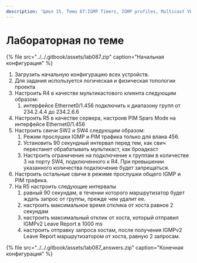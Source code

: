 ```yaml
---
description: 'Цикл 15, Тема 87:IGMP Timers, IGMP profiles, Multicast VLAN registration'
---
```


# Лабораторная по теме

{% file src="../../.gitbook/assets/lab087.zip" caption="Начальная конфигурация" %}

1. Загрузить начальную конфигурацию всех устройств.
2. Для задания используется логическая и физическая топологии проекта
3. Настроить R4 в качестве мультикастового клиента следующим образом:
   1. интерфейсе Ethernet0/1.456 подключить к диапазону групп от 234.2.4.4 до 234.2.6.6
4. Настроить R5 в качестве сервера, настроив PIM Spars Mode на интерфейсе Ethernet0/1.456
5. Настроить свичи SW2 и SW4 следующим образом:
   1. Режим прослушки IGMP и PIM трафика только для влана 456.
   2. Установить 90 секундный интервал перед тем, как свич перестанет обрабатывать мультикаст, как броадкаст
   3. Настроить ограничение на подключение к группам в количестве 3 на порту SW4, подключенного к R4. При превышении указанного количества подключение будет запрещаться.
6. Настроить остальные свичи в режиме прослушки общего IGMP и PIM трафика.
7. На R5 настроить следующие интервалы
   1. равный 90 секундам, в течении которого маршрутизатор будет ждать запрос от группы, прежде чем удалит ее.
   2. настроить максимальное время отклика от хоста равное 2 секундам
   3. настроить максимальный отклик от хоста, который отправил IGMPv2 Leave Report в 1000 ms
   4. настроить отправку запроса хостам, после получения IGMPv2 Leave Report маршрутизатором от хоста, равную 2 запросам.

{% file src="../../.gitbook/assets/lab087\_answers.zip" caption="Конечная конфигурация" %}

